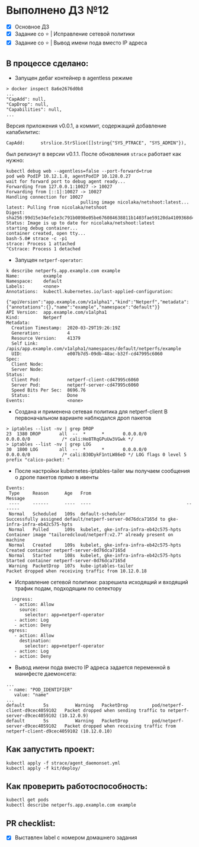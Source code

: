# Выполнено ДЗ №12

 - [x] Основное ДЗ
 - [x] Задание со :star: | Исправление сетевой политики
 - [x] Задание со :star: | Вывод имени пода вместо IP адреса

## В процессе сделано:
 - Запущен дебаг контейнер в agentless режиме
 ```
 > docker inspect 8a6e2676d0b8
 ...
 "CapAdd": null,
 "CapDrop": null,
 "Capabilities": null,
 ...
 ```
 Версия приложения v0.0.1, а коммит, содержащий добавление капабилитис:
 ```
 CapAdd:      strslice.StrSlice([]string{"SYS_PTRACE", "SYS_ADMIN"}),
 ```
 был релизнут в версии v0.1.1. После обновления `strace` работает как нужно:
 ```
 kubectl debug web --agentless=false --port-forward=true
 pod web PodIP 10.12.1.8, agentPodIP 10.128.0.27
 wait for forward port to debug agent ready...
 Forwarding from 127.0.0.1:10027 -> 10027
 Forwarding from [::1]:10027 -> 10027
 Handling connection for 10027
                             pulling image nicolaka/netshoot:latest...
 latest: Pulling from nicolaka/netshoot
 Digest: sha256:99d15e34efe1e3c791b0898e05be676084638811b1403fae59120da4109368d4
 Status: Image is up to date for nicolaka/netshoot:latest
 starting debug container...
 container created, open tty...
 bash-5.0# strace -c -p1
 strace: Process 1 attached
 ^Cstrace: Process 1 detached
```
 - Запущен `netperf-operator`:
 ```
 k describe netperfs.app.example.com example
 Name:         example
 Namespace:    default
 Labels:       <none>
 Annotations:  kubectl.kubernetes.io/last-applied-configuration:
                {"apiVersion":"app.example.com/v1alpha1","kind":"Netperf","metadata":{"annotations":{},"name":"example","namespace":"default"}}
 API Version:  app.example.com/v1alpha1
 Kind:         Netperf
 Metadata:
   Creation Timestamp:  2020-03-29T19:26:19Z
   Generation:          4
   Resource Version:    41379
   Self Link:           /apis/app.example.com/v1alpha1/namespaces/default/netperfs/example
   UID:                 e007b7d5-09db-48ac-b32f-cd47995c6060
 Spec:
   Client Node:
   Server Node:
 Status:
   Client Pod:          netperf-client-cd47995c6060
   Server Pod:          netperf-server-cd47995c6060
   Speed Bits Per Sec:  8696.76
   Status:              Done
 Events:                <none>
 ```
 - Создана и применена сетевая политика для netperf-client
 В первоначальном варианте наблюдался дроп пакетов
 ```
 > iptables --list -nv | grep DROP
 23  1380 DROP       all  --  *      *       0.0.0.0/0            0.0.0.0/0            /* cali:He8TRqGPuUw3VGwk */
 > iptables --list -nv | grep LOG
 30  1800 LOG        all  --  *      *       0.0.0.0/0            0.0.0.0/0            /* cali:B30DykF1ntLW86eD */ LOG flags 0 level 5 prefix "calico-packet: "
 ```
 - После настройки kubernetes-iptables-tailer мы получаем сообщения о дропе пакетов прямо в ивенты
 ```
 Events:
  Type     Reason      Age   From                                    Message
  ----     ------      ----  ----                                    -------
  Normal   Scheduled   109s  default-scheduler                       Successfully assigned default/netperf-server-0d76dca7165d to gke-infra-infra-eb42c575-hpts
  Normal   Pulled      109s  kubelet, gke-infra-infra-eb42c575-hpts  Container image "tailoredcloud/netperf:v2.7" already present on machine
  Normal   Created     109s  kubelet, gke-infra-infra-eb42c575-hpts  Created container netperf-server-0d76dca7165d
  Normal   Started     108s  kubelet, gke-infra-infra-eb42c575-hpts  Started container netperf-server-0d76dca7165d
  Warning  PacketDrop  107s  kube-iptables-tailer                    Packet dropped when receiving traffic from 10.12.0.18
 ```
 - Исправление сетевой политики: разрешила исходящий и входящий трафик подам, подходящим по селектору
 ```
   ingress:
    - action: Allow
      source:
        selector: app=netperf-operator
    - action: Log
    - action: Deny
  egress:
    - action: Allow
      destination:
        selector: app=netperf-operator
    - action: Log
    - action: Deny
 ```
 - Вывод имени пода вместо IP адреса задается переменной в манифесте даемонсета:
 ```
 ...
  - name: "POD_IDENTIFIER"
    value: "name"
 ...
 default       5s          Warning   PacketDrop         pod/netperf-client-d9cec4059102   Packet dropped when sending traffic to netperf-server-d9cec4059102 (10.12.0.9)
 default       5s          Warning   PacketDrop         pod/netperf-server-d9cec4059102   Packet dropped when receiving traffic from netperf-client-d9cec4059102 (10.12.0.10)
 ```

## Как запустить проект:
```
kubectl apply -f strace/agent_daemonset.yml
kubectl apply -f kit/deploy/
```

## Как проверить работоспособность:
```
kubectl get pods
kubectl describe netperfs.app.example.com example
```

## PR checklist:
 - [x] Выставлен label с номером домашнего задания
